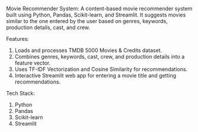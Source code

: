 Movie Recommender System:
A content-based movie recommender system built using Python, Pandas, Scikit-learn, and Streamlit.
It suggests movies similar to the one entered by the user based on genres, keywords, production details, cast, and crew.

Features:
1) Loads and processes TMDB 5000 Movies & Credits dataset.
2) Combines genres, keywords, cast, crew, and production details into a feature vector.
3) Uses TF-IDF Vectorization and Cosine Similarity for recommendations.
4) Interactive Streamlit web app for entering a movie title and getting recommendations.


Tech Stack:
1) Python
2) Pandas
3) Scikit-learn
4) Streamlit
